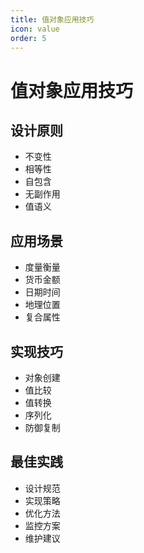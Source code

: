 ```yaml
---
title: 值对象应用技巧
icon: value
order: 5
---
```


# 值对象应用技巧

## 设计原则
- 不变性
- 相等性
- 自包含
- 无副作用
- 值语义

## 应用场景
- 度量衡量
- 货币金额
- 日期时间
- 地理位置
- 复合属性

## 实现技巧
- 对象创建
- 值比较
- 值转换
- 序列化
- 防御复制

## 最佳实践
- 设计规范
- 实现策略
- 优化方法
- 监控方案
- 维护建议
